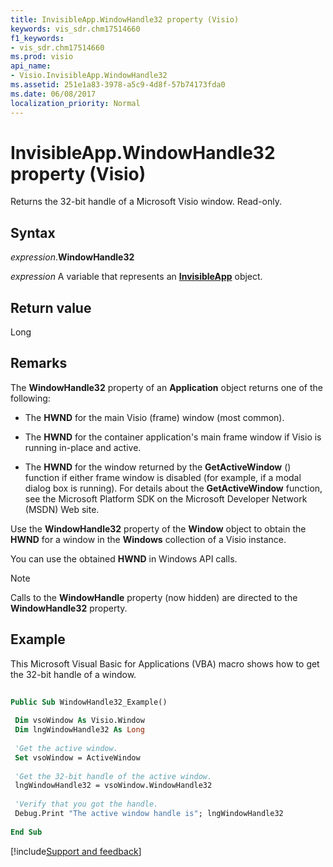 ```yaml
---
title: InvisibleApp.WindowHandle32 property (Visio)
keywords: vis_sdr.chm17514660
f1_keywords:
- vis_sdr.chm17514660
ms.prod: visio
api_name:
- Visio.InvisibleApp.WindowHandle32
ms.assetid: 251e1a83-3978-a5c9-4d8f-57b74173fda0
ms.date: 06/08/2017
localization_priority: Normal
---
```



# InvisibleApp.WindowHandle32 property (Visio)

Returns the 32-bit handle of a Microsoft Visio window. Read-only.


## Syntax

_expression_.**WindowHandle32**

_expression_ A variable that represents an **[InvisibleApp](Visio.InvisibleApp.md)** object.


## Return value

Long


## Remarks

The **WindowHandle32** property of an **Application** object returns one of the following:




- The **HWND** for the main Visio (frame) window (most common).
    
- The **HWND** for the container application's main frame window if Visio is running in-place and active.
    
- The **HWND** for the window returned by the **GetActiveWindow** () function if either frame window is disabled (for example, if a modal dialog box is running). For details about the **GetActiveWindow** function, see the Microsoft Platform SDK on the Microsoft Developer Network (MSDN) Web site.
    


Use the **WindowHandle32** property of the **Window** object to obtain the **HWND** for a window in the **Windows** collection of a Visio instance.

You can use the obtained **HWND** in Windows API calls.


> [!NOTE] 
> Calls to the **WindowHandle** property (now hidden) are directed to the **WindowHandle32** property.


## Example

This Microsoft Visual Basic for Applications (VBA) macro shows how to get the 32-bit handle of a window.


```vb
 
Public Sub WindowHandle32_Example() 
 
 Dim vsoWindow As Visio.Window 
 Dim lngWindowHandle32 As Long 
 
 'Get the active window. 
 Set vsoWindow = ActiveWindow 
 
 'Get the 32-bit handle of the active window. 
 lngWindowHandle32 = vsoWindow.WindowHandle32 
 
 'Verify that you got the handle. 
 Debug.Print "The active window handle is"; lngWindowHandle32 
 
End Sub
```

[!include[Support and feedback](~/includes/feedback-boilerplate.md)]